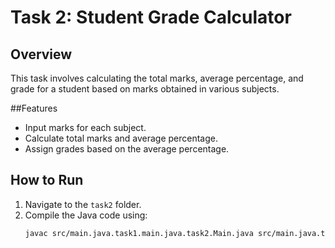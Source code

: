 # Task 2: Student Grade Calculator

## Overview
This task involves calculating the total marks, average percentage, and grade for a student based on marks obtained in various subjects.

##Features
- Input marks for each subject.
- Calculate total marks and average percentage.
- Assign grades based on the average percentage.

## How to Run
1. Navigate to the `task2` folder.
2. Compile the Java code using:
   ```bash
   javac src/main.java.task1.main.java.task2.Main.java src/main.java.task2.StudentGradeCalculator.java
